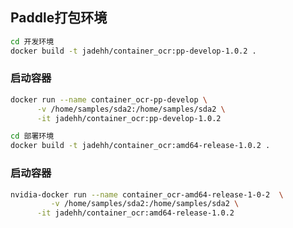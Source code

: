 
## Paddle打包环境

```bash
cd 开发环境
docker build -t jadehh/container_ocr:pp-develop-1.0.2 . 
```
### 启动容器

```bash
docker run --name container_ocr-pp-develop \
      -v /home/samples/sda2:/home/samples/sda2 \
      -it jadehh/container_ocr:pp-develop-1.0.2
```


```bash
cd 部署环境
docker build -t jadehh/container_ocr:amd64-release-1.0.2 . 
```

### 启动容器

```bash
nvidia-docker run --name container_ocr-amd64-release-1-0-2  \
         -v /home/samples/sda2:/home/samples/sda2 \
      -it jadehh/container_ocr:amd64-release-1.0.2 
```